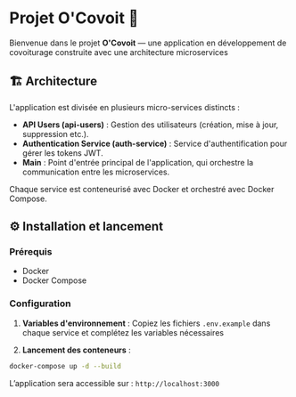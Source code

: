 # Projet O'Covoit 🚗

Bienvenue dans le projet **O'Covoit** — une application en développement de covoiturage construite avec une architecture microservices 

## 🏗️ Architecture

L'application est divisée en plusieurs micro-services distincts :

- **API Users (api-users)** : Gestion des utilisateurs (création, mise à jour, suppression etc.).
- **Authentication Service (auth-service)** : Service d'authentification pour gérer les tokens JWT.
- **Main** : Point d'entrée principal de l'application, qui orchestre la communication entre les microservices.

Chaque service est conteneurisé avec Docker et orchestré avec Docker Compose.

## ⚙️ Installation et lancement

### Prérequis
- Docker
- Docker Compose

### Configuration
1. **Variables d'environnement** :
   Copiez les fichiers `.env.example` dans chaque service et complétez les variables nécessaires

2. **Lancement des conteneurs** :

```bash
docker-compose up -d --build
```

L’application sera accessible sur : `http://localhost:3000`
️


